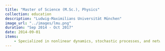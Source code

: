 ```yaml
---
title: "Master of Science (M.Sc.), Physics"
collection: education
description: "Ludwig-Maximilians Universität München"
image_url: "../images/lmu.png"  
duration: "Sep 2014 - Oct 2017"
date: 2014-09-01
items:
    - Specialized in nonlinear dynamics, stochastic processes, and network theory
---
```

